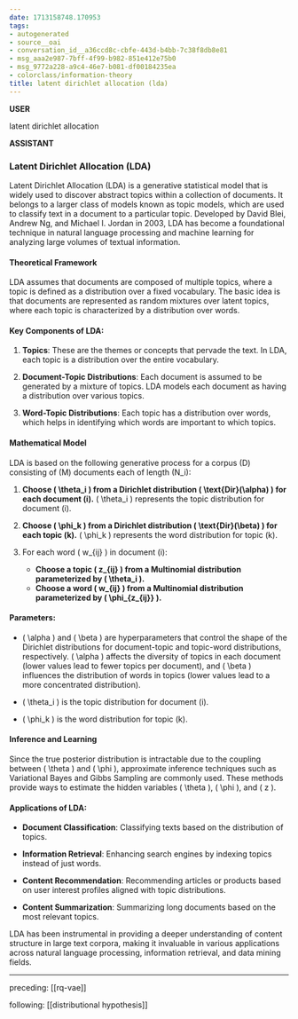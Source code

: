 ```yaml
---
date: 1713158748.170953
tags:
- autogenerated
- source__oai
- conversation_id__a36ccd8c-cbfe-443d-b4bb-7c38f8db8e81
- msg_aaa2e987-7bff-4f99-b982-851e412e75b0
- msg_9772a228-a9c4-46e7-b081-df00184235ea
- colorclass/information-theory
title: latent dirichlet allocation (lda)
---
```


**USER**

latent dirichlet allocation


**ASSISTANT**

### Latent Dirichlet Allocation (LDA)

Latent Dirichlet Allocation (LDA) is a generative statistical model that is widely used to discover abstract topics within a collection of documents. It belongs to a larger class of models known as topic models, which are used to classify text in a document to a particular topic. Developed by David Blei, Andrew Ng, and Michael I. Jordan in 2003, LDA has become a foundational technique in natural language processing and machine learning for analyzing large volumes of textual information.

#### Theoretical Framework

LDA assumes that documents are composed of multiple topics, where a topic is defined as a distribution over a fixed vocabulary. The basic idea is that documents are represented as random mixtures over latent topics, where each topic is characterized by a distribution over words.

#### Key Components of LDA:

1. **Topics**: These are the themes or concepts that pervade the text. In LDA, each topic is a distribution over the entire vocabulary.
   
2. **Document-Topic Distributions**: Each document is assumed to be generated by a mixture of topics. LDA models each document as having a distribution over various topics.
   
3. **Word-Topic Distributions**: Each topic has a distribution over words, which helps in identifying which words are important to which topics.

#### Mathematical Model

LDA is based on the following generative process for a corpus \(D\) consisting of \(M\) documents each of length \(N_i\):

1. **Choose \( \theta_i \) from a Dirichlet distribution \( \text{Dir}(\alpha) \) for each document \(i\).** \( \theta_i \) represents the topic distribution for document \(i\).
   
2. **Choose \( \phi_k \) from a Dirichlet distribution \( \text{Dir}(\beta) \) for each topic \(k\).** \( \phi_k \) represents the word distribution for topic \(k\).

3. For each word \( w_{ij} \) in document \(i\):
   - **Choose a topic \( z_{ij} \) from a Multinomial distribution parameterized by \( \theta_i \).**
   - **Choose a word \( w_{ij} \) from a Multinomial distribution parameterized by \( \phi_{z_{ij}} \).**

#### Parameters:

- \( \alpha \) and \( \beta \) are hyperparameters that control the shape of the Dirichlet distributions for document-topic and topic-word distributions, respectively. \( \alpha \) affects the diversity of topics in each document (lower values lead to fewer topics per document), and \( \beta \) influences the distribution of words in topics (lower values lead to a more concentrated distribution).
   
- \( \theta_i \) is the topic distribution for document \(i\).
   
- \( \phi_k \) is the word distribution for topic \(k\).

#### Inference and Learning

Since the true posterior distribution is intractable due to the coupling between \( \theta \) and \( \phi \), approximate inference techniques such as Variational Bayes and Gibbs Sampling are commonly used. These methods provide ways to estimate the hidden variables \( \theta \), \( \phi \), and \( z \).

#### Applications of LDA:

- **Document Classification**: Classifying texts based on the distribution of topics.
   
- **Information Retrieval**: Enhancing search engines by indexing topics instead of just words.
   
- **Content Recommendation**: Recommending articles or products based on user interest profiles aligned with topic distributions.

- **Content Summarization**: Summarizing long documents based on the most relevant topics.

LDA has been instrumental in providing a deeper understanding of content structure in large text corpora, making it invaluable in various applications across natural language processing, information retrieval, and data mining fields.


---

preceding: [[rq-vae]]  


following: [[distributional hypothesis]]